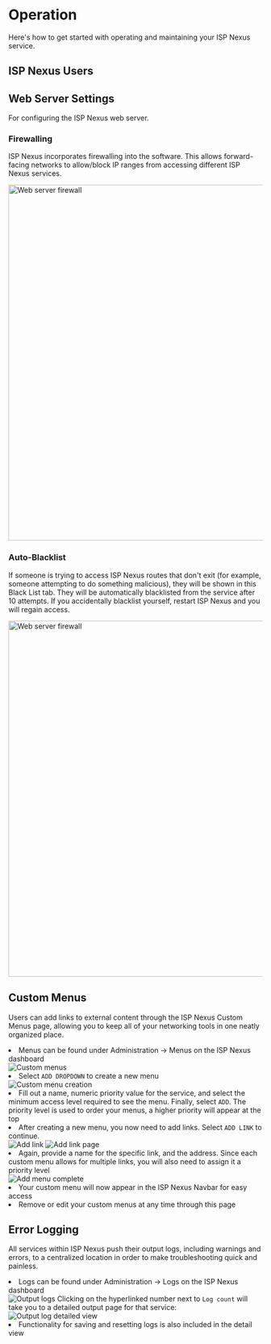 # Operation

Here's how to get started with operating and maintaining your ISP Nexus service.

## ISP Nexus Users

<!-- Refers to configuration.md for content -->
<include from="Configuration.md" element-id="configuration-user-article"/>

<include from="Configuration.md" element-id="configuration-user-manage"/>

<include from="Configuration.md" element-id="configuration-user-reset"/>

## Web Server Settings

For configuring the ISP Nexus web server.

### Firewalling

ISP Nexus incorporates firewalling into the software. This allows forward-facing networks to
allow/block IP ranges from accessing different ISP Nexus services.

<img src="web-service-firewall.png" alt="Web server firewall" border-effect="line" width="706"/>

### Auto-Blacklist

<p>
    If someone is trying to access ISP Nexus routes that don't exit (for example, someone attempting to do
    something malicious), they will be shown in this <emphasis>Black List</emphasis> tab.
    They will be automatically blacklisted from the service after 10 attempts. If you accidentally
    blacklist yourself, restart ISP Nexus and you will regain access.
</p>

<img src="web-service-blacklist.png" alt="Web server firewall" border-effect="line" width="706"/>

## Custom Menus

<p>
    Users can add links to external content through the ISP Nexus <control>Custom Menus</control> page,
    allowing you to keep all of your networking tools in one neatly organized place.
</p>

<procedure title="Adding a Custom Menu">
    <list>
        <li>Menus can be found under <control>Administration → Menus</control> on the ISP Nexus dashboard</li>
    </list>
    <img src="menus.png" alt="Custom menus" border-effect="line"/>
    <list>
        <li>Select <code>ADD DROPDOWN</code> to create a new menu</li>
    </list>
    <img src="menus-detailed-1.png" alt="Custom menu creation" border-effect="line"/>
    <list>
        <li>Fill out a name, numeric priority value for the service, and select the minimum
        access level required to see the menu. Finally, select <code>ADD</code>.
        The priority level is used to order your menus, a higher priority will appear at the top</li>
        <li>After creating a new menu, you now need to add links. Select <code>ADD LINK</code> to continue.</li>
    </list>
    <img src="menus-detailed-2.png" alt="Add link" border-effect="line"/>
    <img src="menus-detailed-3.png" alt="Add link page" border-effect="line"/>
    <list>
        <li>Again, provide a name for the specific link, and the address. Since
        each custom menu allows for multiple links, you will also need to assign it a priority level</li>
    </list>
    <img src="menus-detailed-4.png" alt="Add menu complete" border-effect="line"/>
    <list>
        <li>Your custom menu will now appear in the ISP Nexus Navbar for easy access</li>
        <li>Remove or edit your custom menus at any time through this page</li>
    </list>
</procedure>

## Error Logging

All services within ISP Nexus push their output logs, including warnings and errors,
to a centralized location in order to make troubleshooting quick and painless.

<procedure title="Accessing Logs" id="operation-logs">
    <list>
        <li>Logs can be found under <control>Administration → Logs</control> on the ISP Nexus dashboard</li>
    </list>
    <img src="logs.png" alt="Output logs" border-effect="line"/>
    <step>Clicking on the hyperlinked number next to <code>Log count</code>
    will take you to a detailed output page for that service:</step>
    <img src="logs-detailed.png" alt="Output log detailed view" border-effect="line"/>
    <list>
        <li>Functionality for saving and resetting logs is also included in the detail view</li>
    </list>
</procedure>
